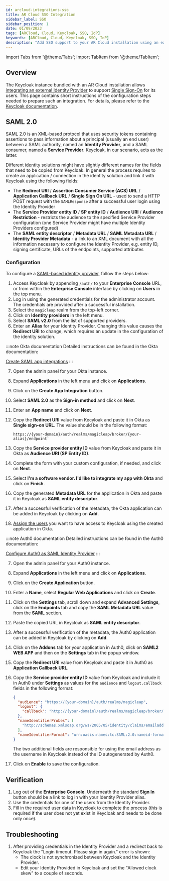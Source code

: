 ```yaml
---
id: arcloud-integrations-sso
title: AR Cloud SSO Integration
sidebar_label: SSO
sidebar_position: 1
date: 01/09/2023
tags: [ARCloud, Cloud, Keycloak, SSO, IdP]
keywords: [ARCloud, Cloud, Keycloak, SSO, IdP]
description: "Add SSO support to your AR Cloud installation using an external IdP"
---
```

import Tabs from '@theme/Tabs';
import TabItem from '@theme/TabItem';

## Overview

The Keycloak instance bundled with an AR Cloud installation allows [integrating an external Identity Provider][idp] to
support [Single Sign-On][sso-protocols] for its users. This page contains short instructions of the configuration steps
needed to prepare such an integration. For details, please refer to the [Keycloak documentation][idp].

## SAML 2.0

SAML 2.0 is an XML-based protocol that uses security tokens containing assertions to pass information about a principal
(usually an end user) between a SAML authority, named an **Identity Provider**, and a SAML consumer, named a **Service
Provider**. Keycloak, in our scenario, acts as the latter.

Different identity solutions might have slightly different names for the fields that need to be copied from Keycloak. In
general the process requires to create an application / connection in the identity solution and link it with Keycloak
using the following fields:

* The **Redirect URI** / **Assertion Consumer Service (ACS) URL** / **Application Callback URL** / **Single Sign On
    URL** - used to send a HTTP POST request with the `SAMLResponse` after a successful user login using the Identity
    Provider
* The **Service Provider entity ID** / **SP entity ID** / **Audience URI** / **Audience Restriction** - restricts the
    audience to the specified Service Provider configuration (one Service Provider might have multiple Identity
    Providers configured)
* The **SAML entity descriptor** / **Metadata URL** / **SAML Metadata URL** / **Identity Provider Metadata** - a link to
    an XML document with all the information necessary to configure the Identity Provider, e.g. entity ID, signing
    certificate, URLs of the endpoints, supported attributes

### Configuration

To configure a [SAML-based identity provider][saml], follow the steps below:

1. Access Keycloak by appending `/auth/` to your **Enterprise Console** URL, or from within the **Enterprise Console**
   interface by clicking on **Users** in the top menu.
1. Log in using the generated credentials for the administrator account. The credentials are provided after a successful
   installation.
1. Select the `magicleap` realm from the top-left corner.
1. Click on **Identity providers** in the left menu.
1. Select **SAML v2.0** from the list of supported providers.
1. Enter an **Alias** for your Identity Provider. Changing this value causes the **Redirect URI** to change, which requires an
   update in the configuration of the identity solution.

<Tabs groupId="identity-provider">
  <TabItem value="okta" label="Okta" default>

:::note Okta documentation
Detailed instructions can be found in the Okta documentation:

[Create SAML app integrations][okta-saml]
:::

7. Open the admin panel for your Okta instance.
1. Expand **Applications** in the left menu and click on **Applications**.
1. Click on the **Create App Integration** button.
1. Select **SAML 2.0** as the **Sign-in method** and click on **Next**.
1. Enter an **App name** and click on **Next**.
1. Copy the **Redirect URI** value from Kecyloak and paste it in Okta as **Single sign-on URL**. The value should be in
   the following format:

   ```
   https://{your-domain}/auth/realms/magicleap/broker/{your-alias}/endpoint`
   ```

1. Copy the **Service provider entity ID** value from Keycloak and paste it in Okta as **Audience URI (SP Entity ID)**.
1. Complete the form with your custom configuration, if needed, and click on **Next**.
1. Select **I'm a software vendor. I'd like to integrate my app with Okta** and click on **Finish**.
1. Copy the generated **Metadata URL** for the application in Okta and paste it in Keycloak as **SAML entity
   descriptor**.
1. After a successful verification of the metadata, the Okta application can be added in Keycloak by clicking on
   **Add**.
1. [Assign the users][okta-assign] you want to have access to Keycloak using the created application in Okta.


  </TabItem>
  <TabItem value="auth0" label="Auth0">

:::note Auth0 documentation
Detailed instructions can be found in the Auth0 documentation:

[Configure Auth0 as SAML Identity Provider][auth0-saml]
:::

7. Open the admin panel for your Auth0 instance.
1. Expand **Applications** in the left menu and click on **Applications**.
1. Click on the **Create Application** button.
1. Enter a **Name**, select **Regular Web Applications** and click on **Create**.
1. Click on the **Settings** tab, scroll down and expand **Advanced Settings**, click on the **Endpoints** tab and copy
   the **SAML Metadata URL** value from the **SAML** section.
1. Paste the copied URL in Keycloak as **SAML entity descriptor**.
1. After a successful verification of the metadata, the Auth0 application can be added in Keycloak by clicking on
   **Add**.
1. Click on the **Addons** tab for your application in Auth0, click on **SAML2 WEB APP** and then on the **Settings**
   tab in the popup window.
1. Copy the **Redirect URI** value from Kecyloak and paste it in Auth0 as **Application Callback URL**.
1. Copy the **Service provider entity ID** value from Keycloak and include it in Auth0 under **Settings** as values for
   the `audience` and `logout.callback` fields in the following format:

   ```json
   {
     "audience": "https://{your-domain}/auth/realms/magicleap",
     "logout": {
       "callback": "http://{your-domain}/auth/realms/magicleap/broker/{your-alias}/endpoint"
     },
     "nameIdentifierProbes": [
       "http://schemas.xmlsoap.org/ws/2005/05/identity/claims/emailaddress"
     ],
     "nameIdentifierFormat": "urn:oasis:names:tc:SAML:2.0:nameid-format:email"
   }
   ```

   The two additional fields are responsible for using the email address as the username in Keycloak instead of the
   ID autogenerated by Auth0.

1. Click on **Enable** to save the configuration.


  </TabItem>
</Tabs>

## Verification

1. Log out of the **Enterprise Console**. Underneath the standard **Sign In** button should be a link to log in with
   your Identity Provider alias.
1. Use the credentials for one of the users from the Identity Provider.
1. Fill in the required user data in Keycloak to complete the process (this is required if the user does not yet exist
   in Keycloak and needs to be done only once).

## Troubleshooting

1. After providing credentials in the Identity Provider and a redirect back to Keycloak the "Login timeout. Please sign
   in again." error is shown:
    - The clock is not synchronized between Keycloak and the Identity Provider.
    - Edit your Identity Provided in Keycloak and set the "Allowed clock skew" to a couple of seconds.


[idp]: https://www.keycloak.org/docs/latest/server_admin/index.html#_identity_broker
[sso-protocols]: https://www.keycloak.org/docs/latest/server_admin/index.html#sso-protocols
[saml]: https://www.keycloak.org/docs/latest/server_admin/index.html#saml-v2-0-identity-providers
[okta-saml]: https://help.okta.com/en-us/content/topics/apps/apps_app_integration_wizard_saml.htm
[okta-assign]: https://help.okta.com/en-us/content/topics/provisioning/lcm/lcm-assign-app-user.htm
[auth0-saml]: https://auth0.com/docs/authenticate/protocols/saml/saml-sso-integrations/configure-auth0-saml-identity-provider#manually-configure-sso-integrations
